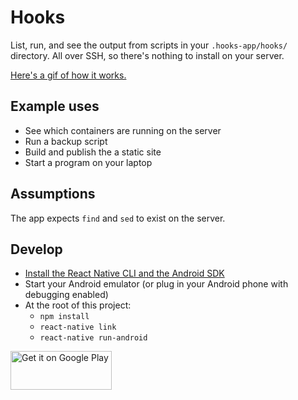 # Hooks

List, run, and see the output from scripts in your ```.hooks-app/hooks/``` directory. All over SSH, so there's nothing to install on your server.

[Here's a gif of how it works.](media/demo.gif)

## Example uses

- See which containers are running on the server
- Run a backup script
- Build and publish the a static site
- Start a program on your laptop

## Assumptions

The app expects ```find``` and ```sed``` to exist on the server.

## Develop

- [Install the React Native CLI and the Android SDK](https://facebook.github.io/react-native/docs/getting-started.html)
- Start your Android emulator (or plug in your Android phone with debugging enabled)
- At the root of this project:
  - ```npm install```
  - ```react-native link```
  - ```react-native run-android```

<a href='https://play.google.com/store/apps/details?id=com.hooks&utm_source=global_co&utm_medium=prtnr&utm_content=Mar2515&utm_campaign=PartBadge&pcampaignid=MKT-Other-global-all-co-prtnr-py-PartBadge-Mar2515-1'><img alt='Get it on Google Play' width="162" height="62" src='https://play.google.com/intl/en_us/badges/images/generic/en_badge_web_generic.png'/></a>
